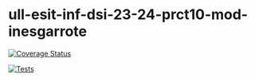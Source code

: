 # ull-esit-inf-dsi-23-24-prct10-mod-inesgarrote

[![Coverage Status](https://coveralls.io/repos/github/ULL-ESIT-INF-DSI-2324/ull-esit-inf-dsi-23-24-prct10-mod-inesgarrote/badge.svg?branch=main)](https://coveralls.io/github/ULL-ESIT-INF-DSI-2324/ull-esit-inf-dsi-23-24-prct10-mod-inesgarrote?branch=main)

[![Tests](https://github.com/ULL-ESIT-INF-DSI-2324/ull-esit-inf-dsi-23-24-prct10-mod-inesgarrote/actions/workflows/node.js.yml/badge.svg)](https://github.com/ULL-ESIT-INF-DSI-2324/ull-esit-inf-dsi-23-24-prct10-mod-inesgarrote/actions/workflows/node.js.yml)
